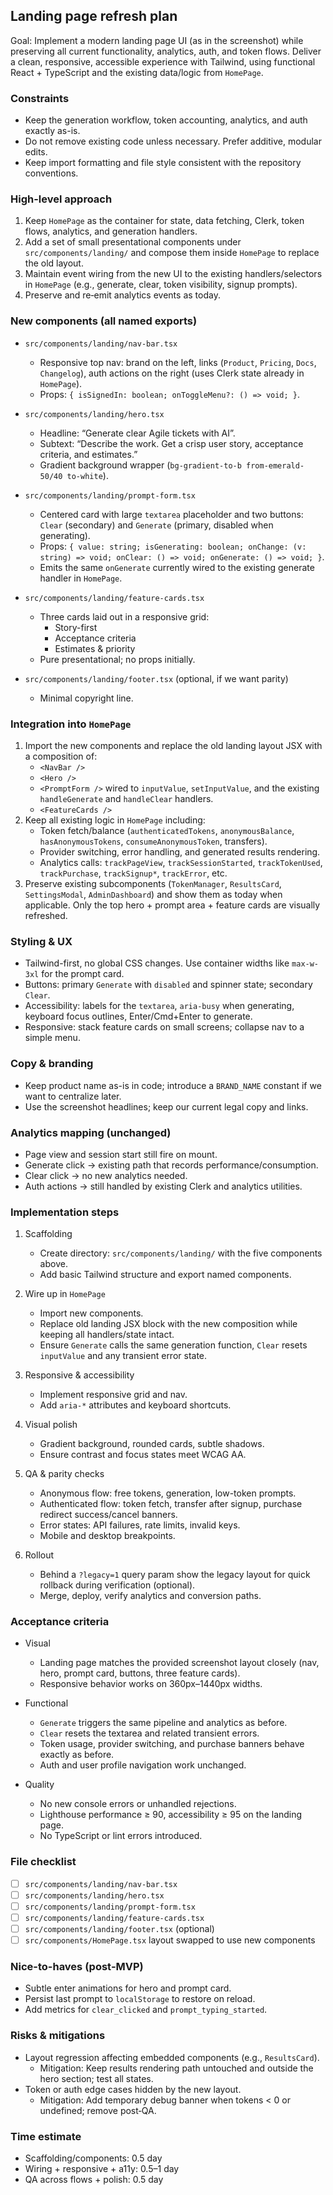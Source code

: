 ## Landing page refresh plan

Goal: Implement a modern landing page UI (as in the screenshot) while preserving all current functionality, analytics, auth, and token flows. Deliver a clean, responsive, accessible experience with Tailwind, using functional React + TypeScript and the existing data/logic from `HomePage`.

### Constraints
- Keep the generation workflow, token accounting, analytics, and auth exactly as-is.
- Do not remove existing code unless necessary. Prefer additive, modular edits.
- Keep import formatting and file style consistent with the repository conventions.

### High-level approach
1. Keep `HomePage` as the container for state, data fetching, Clerk, token flows, analytics, and generation handlers.
2. Add a set of small presentational components under `src/components/landing/` and compose them inside `HomePage` to replace the old layout.
3. Maintain event wiring from the new UI to the existing handlers/selectors in `HomePage` (e.g., generate, clear, token visibility, signup prompts).
4. Preserve and re‑emit analytics events as today.

### New components (all named exports)
- `src/components/landing/nav-bar.tsx`
  - Responsive top nav: brand on the left, links (`Product`, `Pricing`, `Docs`, `Changelog`), auth actions on the right (uses Clerk state already in `HomePage`).
  - Props: `{ isSignedIn: boolean; onToggleMenu?: () => void; }`.

- `src/components/landing/hero.tsx`
  - Headline: “Generate clear Agile tickets with AI”.
  - Subtext: “Describe the work. Get a crisp user story, acceptance criteria, and estimates.”
  - Gradient background wrapper (`bg-gradient-to-b from-emerald-50/40 to-white`).

- `src/components/landing/prompt-form.tsx`
  - Centered card with large `textarea` placeholder and two buttons: `Clear` (secondary) and `Generate` (primary, disabled when generating).
  - Props: `{ value: string; isGenerating: boolean; onChange: (v: string) => void; onClear: () => void; onGenerate: () => void; }`.
  - Emits the same `onGenerate` currently wired to the existing generate handler in `HomePage`.

- `src/components/landing/feature-cards.tsx`
  - Three cards laid out in a responsive grid:
    - Story-first
    - Acceptance criteria
    - Estimates & priority
  - Pure presentational; no props initially.

- `src/components/landing/footer.tsx` (optional, if we want parity)
  - Minimal copyright line.

### Integration into `HomePage`
1. Import the new components and replace the old landing layout JSX with a composition of:
   - `<NavBar />`
   - `<Hero />`
   - `<PromptForm />` wired to `inputValue`, `setInputValue`, and the existing `handleGenerate` and `handleClear` handlers.
   - `<FeatureCards />`
2. Keep all existing logic in `HomePage` including:
   - Token fetch/balance (`authenticatedTokens`, `anonymousBalance`, `hasAnonymousTokens`, `consumeAnonymousToken`, transfers).
   - Provider switching, error handling, and generated results rendering.
   - Analytics calls: `trackPageView`, `trackSessionStarted`, `trackTokenUsed`, `trackPurchase`, `trackSignup*`, `trackError`, etc.
3. Preserve existing subcomponents (`TokenManager`, `ResultsCard`, `SettingsModal`, `AdminDashboard`) and show them as today when applicable. Only the top hero + prompt area + feature cards are visually refreshed.

### Styling & UX
- Tailwind-first, no global CSS changes. Use container widths like `max-w-3xl` for the prompt card.
- Buttons: primary `Generate` with `disabled` and spinner state; secondary `Clear`.
- Accessibility: labels for the `textarea`, `aria-busy` when generating, keyboard focus outlines, Enter/Cmd+Enter to generate.
- Responsive: stack feature cards on small screens; collapse nav to a simple menu.

### Copy & branding
- Keep product name as-is in code; introduce a `BRAND_NAME` constant if we want to centralize later.
- Use the screenshot headlines; keep our current legal copy and links.

### Analytics mapping (unchanged)
- Page view and session start still fire on mount.
- Generate click → existing path that records performance/consumption.
- Clear click → no new analytics needed.
- Auth actions → still handled by existing Clerk and analytics utilities.

### Implementation steps
1) Scaffolding
   - Create directory: `src/components/landing/` with the five components above.
   - Add basic Tailwind structure and export named components.

2) Wire up in `HomePage`
   - Import new components.
   - Replace old landing JSX block with the new composition while keeping all handlers/state intact.
   - Ensure `Generate` calls the same generation function, `Clear` resets `inputValue` and any transient error state.

3) Responsive & accessibility
   - Implement responsive grid and nav.
   - Add `aria-*` attributes and keyboard shortcuts.

4) Visual polish
   - Gradient background, rounded cards, subtle shadows.
   - Ensure contrast and focus states meet WCAG AA.

5) QA & parity checks
   - Anonymous flow: free tokens, generation, low-token prompts.
   - Authenticated flow: token fetch, transfer after signup, purchase redirect success/cancel banners.
   - Error states: API failures, rate limits, invalid keys.
   - Mobile and desktop breakpoints.

6) Rollout
   - Behind a `?legacy=1` query param show the legacy layout for quick rollback during verification (optional).
   - Merge, deploy, verify analytics and conversion paths.

### Acceptance criteria
- Visual
  - Landing page matches the provided screenshot layout closely (nav, hero, prompt card, buttons, three feature cards).
  - Responsive behavior works on 360px–1440px widths.

- Functional
  - `Generate` triggers the same pipeline and analytics as before.
  - `Clear` resets the textarea and related transient errors.
  - Token usage, provider switching, and purchase banners behave exactly as before.
  - Auth and user profile navigation work unchanged.

- Quality
  - No new console errors or unhandled rejections.
  - Lighthouse performance ≥ 90, accessibility ≥ 95 on the landing page.
  - No TypeScript or lint errors introduced.

### File checklist
- [ ] `src/components/landing/nav-bar.tsx`
- [ ] `src/components/landing/hero.tsx`
- [ ] `src/components/landing/prompt-form.tsx`
- [ ] `src/components/landing/feature-cards.tsx`
- [ ] `src/components/landing/footer.tsx` (optional)
- [ ] `src/components/HomePage.tsx` layout swapped to use new components

### Nice-to-haves (post‑MVP)
- Subtle enter animations for hero and prompt card.
- Persist last prompt to `localStorage` to restore on reload.
- Add metrics for `clear_clicked` and `prompt_typing_started`.

### Risks & mitigations
- Layout regression affecting embedded components (e.g., `ResultsCard`).
  - Mitigation: Keep results rendering path untouched and outside the hero section; test all states.
- Token or auth edge cases hidden by the new layout.
  - Mitigation: Add temporary debug banner when tokens < 0 or undefined; remove post‑QA.

### Time estimate
- Scaffolding/components: 0.5 day
- Wiring + responsive + a11y: 0.5–1 day
- QA across flows + polish: 0.5 day


